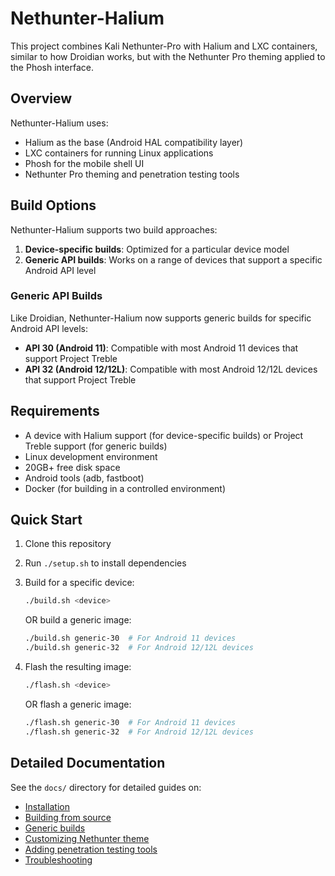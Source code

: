 # Nethunter-Halium

This project combines Kali Nethunter-Pro with Halium and LXC containers, similar to how Droidian works, but with the Nethunter Pro theming applied to the Phosh interface.

## Overview

Nethunter-Halium uses:
- Halium as the base (Android HAL compatibility layer)
- LXC containers for running Linux applications
- Phosh for the mobile shell UI
- Nethunter Pro theming and penetration testing tools

## Build Options

Nethunter-Halium supports two build approaches:

1. **Device-specific builds**: Optimized for a particular device model
2. **Generic API builds**: Works on a range of devices that support a specific Android API level

### Generic API Builds

Like Droidian, Nethunter-Halium now supports generic builds for specific Android API levels:

- **API 30 (Android 11)**: Compatible with most Android 11 devices that support Project Treble
- **API 32 (Android 12/12L)**: Compatible with most Android 12/12L devices that support Project Treble

## Requirements

- A device with Halium support (for device-specific builds) or Project Treble support (for generic builds)
- Linux development environment
- 20GB+ free disk space
- Android tools (adb, fastboot)
- Docker (for building in a controlled environment)

## Quick Start

1. Clone this repository
2. Run `./setup.sh` to install dependencies

3. Build for a specific device:
   ```bash
   ./build.sh <device>
   ```

   OR build a generic image:
   ```bash
   ./build.sh generic-30  # For Android 11 devices
   ./build.sh generic-32  # For Android 12/12L devices
   ```

4. Flash the resulting image:
   ```bash
   ./flash.sh <device>
   ```
   
   OR flash a generic image:
   ```bash
   ./flash.sh generic-30  # For Android 11 devices
   ./flash.sh generic-32  # For Android 12/12L devices
   ```

## Detailed Documentation

See the `docs/` directory for detailed guides on:
- [Installation](docs/installation.md)
- [Building from source](docs/building.md)
- [Generic builds](docs/generic-builds.md)
- [Customizing Nethunter theme](docs/customizing.md)
- [Adding penetration testing tools](docs/tools.md)
- [Troubleshooting](docs/troubleshooting.md)